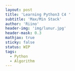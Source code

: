 ```yaml
---
layout: post
title: 'Learning Python3 C4 '
subtitle: 'Max/Min Stack'
author: 'Riino'
header-img: 'img/lunur.jpg'
header-mask: 0.3
mathjax: true
sticky: false
status: WIP
tags:
  - Python
  - Algorithm
---
```

